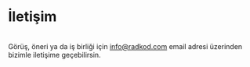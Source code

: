 # İletişim

<br>
Görüş, öneri ya da iş birliği için <a href="mailto:info@radkod.com">info@radkod.com</a> email adresi üzerinden bizimle iletişime geçebilirsin.
